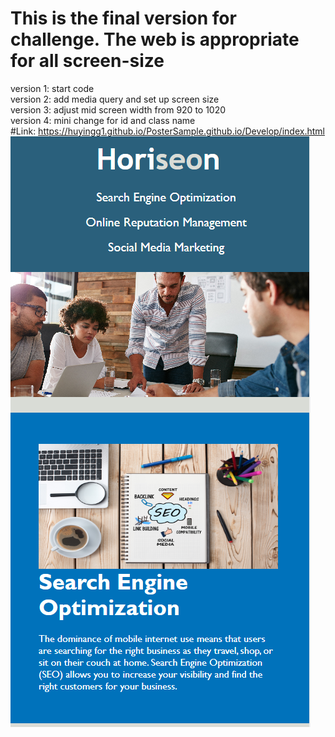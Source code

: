 # This is the final version for challenge. The web is appropriate for all screen-size
version 1: start code  
version 2: add media query and set up screen size  
version 3: adjust mid screen width from 920 to 1020  
version 4: mini change for id and class name  
#Link: https://huyingg1.github.io/PosterSample.github.io/Develop/index.html
![small screen sample](Develop/Small%20Screen%20Sample.PNG)
